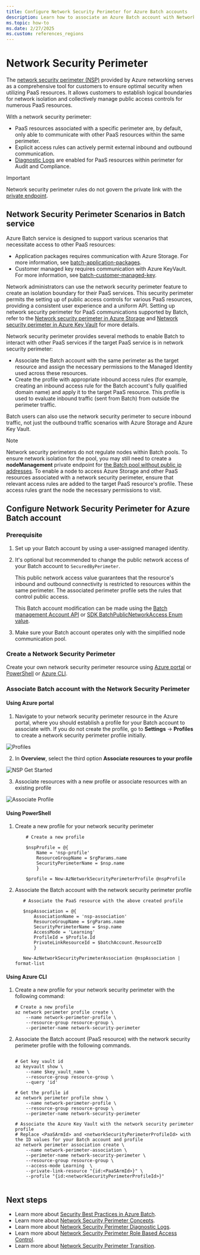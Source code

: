 ```yaml
---
title: Configure Network Security Perimeter for Azure Batch accounts
description: Learn how to associate an Azure Batch account with Network Security Perimeter
ms.topic: how-to
ms.date: 2/27/2025
ms.custom: references_regions
---
```


# Network Security Perimeter

The [network security perimeter (NSP)](../private-link/network-security-perimeter-concepts.md) provided by Azure networking serves as a comprehensive tool for customers to ensure optimal security when utilizing PaaS resources. It allows customers to establish logical boundaries for network isolation and collectively manage public access controls for numerous PaaS resources.

With a network security perimeter:
  - PaaS resources associated with a specific perimeter are, by default, only able to communicate with other PaaS resources within the same perimeter.
  - Explicit access rules can actively permit external inbound and outbound communication.
  - [Diagnostic Logs](../private-link/network-security-perimeter-diagnostic-logs.md) are enabled for PaaS resources within perimeter for Audit and Compliance.

> [!IMPORTANT]
> Network security perimeter rules do not govern the private link with the [private endpoint](../private-link/private-endpoint-overview.md).

## Network Security Perimeter Scenarios in Batch service

Azure Batch service is designed to support various scenarios that necessitate access to other PaaS resources:

  - Application packages requires communication with Azure Storage. For more information, see [batch-application-packages](./batch-application-packages.md).
  - Customer managed key requires communication with Azure KeyVault. For more information, see [batch-customer-managed-key](./batch-customer-managed-key.md).

Network administrators can use the network security perimeter feature to create an isolation boundary for their PaaS services. This security perimeter permits the setting up of public access controls for various PaaS resources, providing a consistent user experience and a uniform API. Setting up network security perimeter for PaaS communications supported by Batch, refer to the [Network security perimeter in Azure Storage](/azure/storage/common/storage-network-security#network-secuirty-perimeter-preview) and [Network security perimeter in Azure Key Vault](/azure/key-vault/general/network-security#network-security-perimeter-preview) for more details. 

Network security perimeter provides several methods to enable Batch to interact with other PaaS services if the target PaaS service is in network security perimeter:
  - Associate the Batch account with the same perimeter as the target resource and assign the necessary permissions to the Managed Identity used across these resources.
  - Create the profile with appropriate inbound access rules (for example, creating an inbound access rule for the Batch account's fully qualified domain name) and apply it to the target PaaS resource. This profile is used to evaluate inbound traffic (sent from Batch) from outside the perimeter traffic.

Batch users can also use the network security perimeter to secure inbound traffic, not just the outbound traffic scenarios with Azure Storage and Azure Key Vault.

> [!NOTE]
> Network security perimeters do not regulate nodes within Batch pools. To ensure network isolation for the pool, you may still need to create a **nodeManagement** private endpoint for [the Batch pool without public ip addresses](./simplified-node-communication-pool-no-public-ip.md).
> To enable a node to access Azure Storage and other PaaS resources associated with a network security perimeter, ensure that relevant access rules are added to the target PaaS resource's profile. These access rules grant the node the necessary permissions to visit.

## Configure Network Security Perimeter for Azure Batch account

### Prerequisite

1. Set up your Batch account by using a user-assigned managed identity.
2. It's optional but recommended to change the public network access of your Batch account to `SecuredByPerimeter`.

    This public network access value guarantees that the resource's inbound and outbound connectivity is restricted to resources within the same perimeter. The associated perimeter profile sets the rules that control public access.
    
    This Batch account modification can be made using the [Batch management Account API](/rest/api/batchmanagement/batch-account/update?#publicnetworkaccesstype) or [SDK BatchPublicNetworkAccess Enum value](/dotnet/api/azure.resourcemanager.batch.models.batchpublicnetworkaccess).

3. Make sure your Batch account operates only with the simplified node communication pool.

### Create a Network Security Perimeter

Create your own network security perimeter resource using [Azure portal](../private-link/create-network-security-perimeter-portal.md) or [PowerShell](../private-link/create-network-security-perimeter-powershell.md) or [Azure CLI](../private-link/create-network-security-perimeter-cli.md).

### Associate Batch account with the Network Security Perimeter

#### Using Azure portal
1. Navigate to your network security perimeter resource in the Azure portal, where you should establish a profile for your Batch account to associate with. If you do not create the profile, go to **Settings** -> **Profiles** to create a network security perimeter profile initially.

![Profiles](./media/network-security-perimeter/create-profile.png)

2. In **Overview**, select the third option **Associate resources to your profile**

![NSP Get Started](./media/network-security-perimeter/nsp-get-started.png)

3. Associate resources with a new profile or associate resources with an existing profile

![Associate Profile](./media/network-security-perimeter/associate-profile.png)

#### Using PowerShell
1. Create a new profile for your network security perimeter

    ```azurepowershell-interactive
        # Create a new profile
        
        $nspProfile = @{ 
            Name = 'nsp-profile' 
            ResourceGroupName = $rgParams.name 
            SecurityPerimeterName = $nsp.name 
            }
        
        $profile = New-AzNetworkSecurityPerimeterProfile @nspProfile
    ```

2. Associate the Batch account with the network security perimeter profile

     ```azurepowershell-interactive
        # Associate the PaaS resource with the above created profile
        
        $nspAssociation = @{ 
            AssociationName = 'nsp-association' 
            ResourceGroupName = $rgParams.name 
            SecurityPerimeterName = $nsp.name 
            AccessMode = 'Learning'  
            ProfileId = $Profile.Id 
            PrivateLinkResourceId = $batchAccount.ResourceID
            }
    
        New-AzNetworkSecurityPerimeterAssociation @nspAssociation | format-list
    ```

#### Using Azure CLI

1. Create a new profile for your network security perimeter with the following command:

    ```azurecli-interactive
    # Create a new profile
    az network perimeter profile create \
        --name network-perimeter-profile \
        --resource-group resource-group \
        --perimeter-name network-security-perimeter

    ```

2. Associate the Batch account (PaaS resource) with the network security perimeter profile with the following commands. 

    ```azurecli-interactive
    
    # Get key vault id
    az keyvault show \
        --name $key_vault_name \
        --resource-group resource-group \
        --query 'id'
        
    # Get the profile id
    az network perimeter profile show \
        --name network-perimeter-profile \
        --resource-group resource-group \
        --perimeter-name network-security-perimeter
    
    # Associate the Azure Key Vault with the network security perimeter profile
    # Replace <PaaSArmId> and <networkSecurityPerimeterProfileId> with the ID values for your Batch account and profile
    az network perimeter association create \
        --name network-perimeter-association \
        --perimeter-name network-security-perimeter \
        --resource-group resource-group \
        --access-mode Learning  \
        --private-link-resource "{id:<PaaSArmId>}" \
        --profile "{id:<networkSecurityPerimeterProfileId>}"
        
    ```

## Next steps

- Learn more about [Security Best Practices in Azure Batch](security-best-practices.md).
- Learn more about [Network Security Perimeter Concepts](../private-link/network-security-perimeter-concepts.md).
- Learn more about [Network Security Perimeter Diagnostic Logs](../private-link/network-security-perimeter-diagnostic-logs.md).
- Learn more about [Network Security Perimeter Role Based Access Control](../private-link/network-security-perimeter-role-based-access-control-requirements.md).
- Learn more about [Network Security Perimeter Transition](../private-link/network-security-perimeter-transition.md).